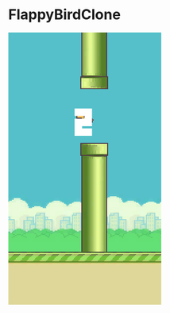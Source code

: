 # FlappyBirdClone

![alt text](https://github.com/younver/FlappyBirdClone/blob/main/Sources/gameplay.png?raw=true)
